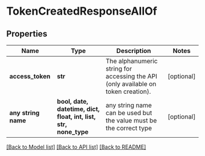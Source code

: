 # TokenCreatedResponseAllOf


## Properties
Name | Type | Description | Notes
------------ | ------------- | ------------- | -------------
**access_token** | **str** | The alphanumeric string for accessing the API (only available on token creation). | [optional] 
**any string name** | **bool, date, datetime, dict, float, int, list, str, none_type** | any string name can be used but the value must be the correct type | [optional]

[[Back to Model list]](../README.md#documentation-for-models) [[Back to API list]](../README.md#documentation-for-api-endpoints) [[Back to README]](../README.md)


